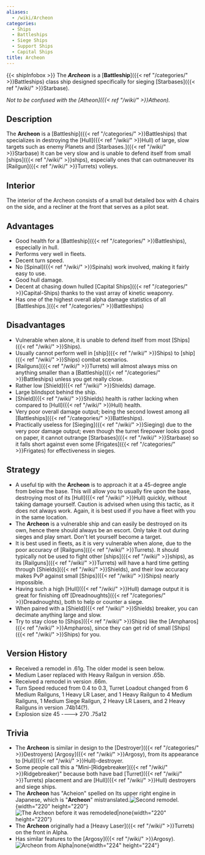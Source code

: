 ```yaml
---
aliases:
  - /wiki/Archeon
categories:
  - Ships
  - Battleships
  - Siege Ships
  - Support Ships
  - Capital Ships
title: Archeon
---
```


{{< shipInfobox >}} The **_Archeon_** is a [**Battleship**]({{< ref "/categories/" >}}Battleships) class ship designed specifically for sieging [Starbases]({{< ref "/wiki/" >}}Starbase).

_Not to be confused with the [Atheon]({{< ref "/wiki/" >}}Atheon)._

## Description

The **Archeon** is a [Battleship]({{< ref "/categories/" >}}Battleships) that specializes in destroying the [Hull]({{< ref "/wiki/" >}}Hull) of large, slow targets such as enemy Planets and [Starbases.]({{< ref "/wiki/" >}}Starbase) It can be very slow and is unable to defend itself from small [ships]({{< ref "/wiki/" >}}ships), especially ones that can outmaneuver its [Railgun]({{< ref "/wiki/" >}}Turrets) volleys.

## Interior

The interior of the Archeon consists of a small but detailed box with 4 chairs on the side, and a recliner at the front that serves as a pilot seat.

## Advantages

- Good health for a [Battleship]({{< ref "/categories/" >}}Battleships), especially in hull.
- Performs very well in fleets.
- Decent turn speed.
- No [Spinal]({{< ref "/wiki/" >}}Spinals) work involved, making it fairly easy to use.
- Good hull damage.
- Decent at chasing down hulled [Capital Ships]({{< ref "/categories/" >}}Capital-Ships) thanks to the vast array of kinetic weaponry.
- Has one of the highest overall alpha damage statistics of all [Battleships.]({{< ref "/categories/" >}}Battleships)

## Disadvantages

- Vulnerable when alone, it is unable to defend itself from most [Ships]({{< ref "/wiki/" >}}Ships).
- Usually cannot perform well in [ship]({{< ref "/wiki/" >}}Ships) to [ship]({{< ref "/wiki/" >}}Ships) combat scenarios.
- [Railguns]({{< ref "/wiki/" >}}Turrets) will almost always miss on anything smaller than a [Battleship]({{< ref "/categories/" >}}Battleships) unless you get really close.
- Rather low [Shield]({{< ref "/wiki/" >}}Shields) damage.
- Large blindspot behind the ship.
- [Shield]({{< ref "/wiki/" >}}Shields) health is rather lacking when compared to [Hull]({{< ref "/wiki/" >}}Hull) health.
- Very poor overall damage output; being the second lowest among all [Battleships]({{< ref "/categories/" >}}Battleships).
- Practically useless for [Sieging]({{< ref "/wiki/" >}}Sieging) due to the very poor damage output; even though the turret firepower looks good on paper, it cannot outrange [Starbases]({{< ref "/wiki/" >}}Starbase) so it falls short against even some [Frigates]({{< ref "/categories/" >}}Frigates) for effectiveness in sieges.

## Strategy

- A useful tip with the **Archeon** is to approach it at a 45-degree angle from below the base. This will allow you to usually fire upon the base, destroying most of its [Hull]({{< ref "/wiki/" >}}Hull) quickly, without taking damage yourself. Caution is advised when using this tactic, as it does not always work. Again, it is best used if you have a fleet with you in the same location.
- The **Archeon** is a vulnerable ship and can easily be destroyed on its own, hence there should always be an escort. Only take it out during sieges and play smart. Don't let yourself become a target.
- It is best used in fleets, as it is very vulnerable when alone, due to the poor accuracy of [Railguns]({{< ref "/wiki/" >}}Turrets). It should typically not be used to fight other [ships]({{< ref "/wiki/" >}}ships), as its [Railguns]({{< ref "/wiki/" >}}Turrets) will have a hard time getting through [Shields]({{< ref "/wiki/" >}}Shields), and their low accuracy makes PvP against small [Ships]({{< ref "/wiki/" >}}Ships) nearly impossible.
- Having such a high [Hull]({{< ref "/wiki/" >}}Hull) damage output it is great for finishing off [Dreadnoughts]({{< ref "/categories/" >}}Dreadnoughts), both to help or counter a siege.
- When paired with a [Shield]({{< ref "/wiki/" >}}Shields) breaker, you can decimate anything large and slow.
- Try to stay close to [Ships]({{< ref "/wiki/" >}}Ships) like the [Ampharos]({{< ref "/wiki/" >}}Ampharos), since they can get rid of small [Ships]({{< ref "/wiki/" >}}Ships) for you.

## Version History

- Received a remodel in .61g. The older model is seen below.
- Medium Laser replaced with Heavy Railgun in version .65b.
- Received a remodel in version .66m.
- Turn Speed reduced from 0.4 to 0.3, Turret Loadout changed from 6 Medium Railguns, 1 Heavy LR Laser, and 1 Heavy Railgun to 4 Medium Railguns, 1 Medium Siege Railgun, 2 Heavy LR Lasers, and 2 Heavy Railguns in version .74b14(?).
- Explosion size 45 ----> 270 .75a12

## Trivia

- The **Archeon** is similar in design to the [Destroyer]({{< ref "/categories/" >}}Destroyers) [Argosy]({{< ref "/wiki/" >}}Argosy), from its appearance to [Hull]({{< ref "/wiki/" >}}Hull)-destroyer.
- Some people call this a "Mini-[Ridgebreaker]({{< ref "/wiki/" >}}Ridgebreaker)" because both have bad [Turret]({{< ref "/wiki/" >}}Turrets) placement and are [Hull]({{< ref "/wiki/" >}}Hull) destroyers and siege ships.
- The **Archeon** has "Acheion" spelled on Its upper right engine in Japanese, which is "**Archeon**" mistranslated.![Second
remodel.](<Th_(1).jpg> "Second remodel."){width="220" height="220"}![The Archeon before it was
remodeled|none](Archeon_changed.png "The Archeon before it was remodeled|none"){width="220" height="220"}
- The **Archeon** originally had a [Heavy Laser]({{< ref "/wiki/" >}}Turrets) on the front in Alpha.
- Has similar features to the [Argosy]({{< ref "/wiki/" >}}Argosy).![Archeon
from Alpha|none](Archeon.png "Archeon from Alpha|none"){width="224" height="224"}
